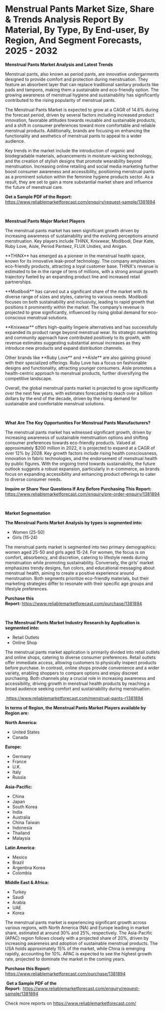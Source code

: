 <p><h1>Menstrual Pants Market Size, Share & Trends Analysis Report By Material, By Type, By End-user, By Region, And Segment Forecasts, 2025 - 2032</h1></p><p><strong>Menstrual Pants Market Analysis and Latest Trends</strong></p>
<p><p>Menstrual pants, also known as period pants, are innovative undergarments designed to provide comfort and protection during menstruation. They feature an absorbent layer that can replace traditional sanitary products like pads and tampons, making them a sustainable and eco-friendly option. The growing awareness of menstrual hygiene and sustainability has significantly contributed to the rising popularity of menstrual pants.</p><p>The Menstrual Pants Market is expected to grow at a CAGR of 14.8% during the forecast period, driven by several factors including increased product innovation, favorable attitudes towards reusable and sustainable products, and a shift in consumer preferences toward more comfortable and reliable menstrual products. Additionally, brands are focusing on enhancing the functionality and aesthetics of menstrual pants to appeal to a wider audience.</p><p>Key trends in the market include the introduction of organic and biodegradable materials, advancements in moisture-wicking technology, and the creation of stylish designs that promote wearability beyond menstruation. Increasing online retailing and social media marketing further boost consumer awareness and accessibility, positioning menstrual pants as a prominent solution within the feminine hygiene products sector. As a result, they are set to gain a more substantial market share and influence the future of menstrual care.</p></p>
<p><strong>Get a Sample PDF of the Report:&nbsp;</strong> <a href="https://www.reliablemarketforecast.com/enquiry/request-sample/1381894?utm_campaign=3091&utm_medium=2&utm_source=Github&utm_content=ia&utm_term=04042025&utm_id=menstrual-pants">https://www.reliablemarketforecast.com/enquiry/request-sample/1381894</a></p>
<p>&nbsp;</p>
<p><strong>Menstrual Pants Major Market Players</strong></p>
<p><p>The menstrual pants market has seen significant growth driven by increasing awareness of sustainability and the evolving perceptions around menstruation. Key players include THINX, Knixwear, Modibodi, Dear Kate, Ruby Love, Aisle, Period Panteez, FLUX Undies, and Anigan. </p><p>**THINX** has emerged as a pioneer in the menstrual health space, known for its innovative leak-proof technology. The company emphasizes eco-friendly products, attracting a loyal customer base. THINX's revenue is estimated to be in the range of tens of millions, with a strong annual growth trajectory fueled by an expanding product line and increased retail partnerships.</p><p>**Modibodi** has carved out a significant share of the market with its diverse range of sizes and styles, catering to various needs. Modibodi focuses on both sustainability and inclusivity, leading to rapid growth that positions it prominently within the market. The company’s revenue is projected to grow significantly, influenced by rising global demand for eco-conscious menstrual solutions.</p><p>**Knixwear** offers high-quality lingerie alternatives and has successfully expanded its product range beyond menstrual wear. Its strategic marketing and community approach have contributed positively to its growth, with revenue estimates suggesting substantial annual increases as they introduce new products and expand distribution channels.</p><p>Other brands like **Ruby Love** and **Aisle** are also gaining ground with their specialized offerings. Ruby Love has a focus on fashionable designs and functionality, attracting younger consumers. Aisle promotes a health-centric approach to menstrual products, further diversifying the competitive landscape.</p><p>Overall, the global menstrual pants market is projected to grow significantly over the next few years, with estimates forecasted to reach over a billion dollars by the end of the decade, driven by the rising demand for sustainable and comfortable menstrual solutions.</p></p>
<p>&nbsp;</p>
<p><strong>What Are The Key Opportunities For Menstrual Pants Manufacturers?</strong></p>
<p><p>The menstrual pants market has witnessed significant growth, driven by increasing awareness of sustainable menstruation options and shifting consumer preferences towards eco-friendly products. Valued at approximately $200 million in 2022, it is projected to expand at a CAGR of over 12% by 2028. Key growth factors include rising health consciousness, innovation in fabric technologies, and the endorsement of menstrual health by public figures. With the ongoing trend towards sustainability, the future outlook suggests a robust expansion, particularly in e-commerce, as brands focus on expanding accessibility and enhancing product offerings to cater to diverse consumer needs.</p></p>
<p><strong>Inquire or Share Your Questions If Any Before Purchasing This Report:</strong> <a href="https://www.reliablemarketforecast.com/enquiry/pre-order-enquiry/1381894?utm_campaign=3091&utm_medium=2&utm_source=Github&utm_content=ia&utm_term=04042025&utm_id=menstrual-pants">https://www.reliablemarketforecast.com/enquiry/pre-order-enquiry/1381894</a></p>
<p>&nbsp;</p>
<p><strong>Market Segmentation</strong></p>
<p><strong>The Menstrual Pants Market Analysis by types is segmented into:</strong></p>
<p><ul><li>Women (25-50)</li><li>Girls (15-24)</li></ul></p>
<p><p>The menstrual pants market is segmented into two primary demographics: women aged 25-50 and girls aged 15-24. For women, the focus is on comfort, absorbency, and discretion, catering to lifestyle needs during menstruation while promoting sustainability. Conversely, the girls' market emphasizes trendy designs, fun colors, and educational messaging about menstrual health, aiming to create a positive experience around menstruation. Both segments prioritize eco-friendly materials, but their marketing strategies differ to resonate with their specific age groups and lifestyle preferences.</p></p>
<p><strong>Purchase this Report:&nbsp;</strong><a href="https://www.reliablemarketforecast.com/purchase/1381894?utm_campaign=3091&utm_medium=2&utm_source=Github&utm_content=ia&utm_term=04042025&utm_id=menstrual-pants">https://www.reliablemarketforecast.com/purchase/1381894</a></p>
<p>&nbsp;</p>
<p><strong>The Menstrual Pants Market Industry Research by Application is segmented into:</strong></p>
<p><ul><li>Retail Outlets</li><li>Online Shop</li></ul></p>
<p><p>The menstrual pants market application is primarily divided into retail outlets and online shops, catering to diverse consumer preferences. Retail outlets offer immediate access, allowing customers to physically inspect products before purchase. In contrast, online shops provide convenience and a wider variety, enabling shoppers to compare options and enjoy discreet purchasing. Both channels play a crucial role in increasing awareness and accessibility, driving growth in menstrual health products by reaching a broad audience seeking comfort and sustainability during menstruation.</p></p>
<p><a href="https://www.reliablemarketforecast.com/menstrual-pants-r1381894?utm_campaign=3091&utm_medium=2&utm_source=Github&utm_content=ia&utm_term=04042025&utm_id=menstrual-pants">&nbsp;https://www.reliablemarketforecast.com/menstrual-pants-r1381894</a></p>
<p><strong>In terms of Region, the Menstrual Pants Market Players available by Region are:</strong></p>
<p>
    <p> <strong> North America: </strong>
        <ul>
            <li>United States</li>
            <li>Canada</li>
        </ul>
        </p> 
    <p> <strong> Europe: </strong>
        <ul>
            <li>Germany</li>
            <li>France</li>
            <li>U.K.</li>
            <li>Italy</li>
            <li>Russia</li>
        </ul>
        </p> 
    <p> <strong> Asia-Pacific: </strong>
        <ul>
            <li>China</li>
            <li>Japan</li>
            <li>South Korea</li>
            <li>India</li>
            <li>Australia</li>
            <li>China Taiwan</li>
            <li>Indonesia</li>
            <li>Thailand</li>
            <li>Malaysia</li>
        </ul>
        </p> 
    <p> <strong> Latin America: </strong>
        <ul>
            <li>Mexico</li>
            <li>Brazil</li>
            <li>Argentina Korea</li>
            <li>Colombia</li>
        </ul>
        </p> 
    <p> <strong> Middle East & Africa: </strong>
        <ul>
            <li>Turkey</li>
            <li>Saudi</li>
            <li>Arabia</li>
            <li>UAE</li>
            <li>Korea</li>
        </ul>
    </p>
    </p>
<p><p>The menstrual pants market is experiencing significant growth across various regions, with North America (NA) and Europe leading in market share, estimated at around 30% and 25%, respectively. The Asia-Pacific (APAC) region follows closely with a projected share of 20%, driven by increasing awareness and adoption of sustainable menstrual products. The USA holds approximately 15% of the market, while China is emerging rapidly, accounting for 10%. APAC is expected to see the highest growth rate, projected to dominate the market in the coming years.</p></p>
<p><strong>Purchase this Report: </strong><a href="https://www.reliablemarketforecast.com/purchase/1381894?utm_campaign=3091&utm_medium=2&utm_source=Github&utm_content=ia&utm_term=04042025&utm_id=menstrual-pants">https://www.reliablemarketforecast.com/purchase/1381894</a></p>
<p>&nbsp;<strong>Get a Sample PDF of the Report:&nbsp;&nbsp;</strong><a href="https://www.reliablemarketforecast.com/enquiry/request-sample/1381894?utm_campaign=3091&utm_medium=2&utm_source=Github&utm_content=ia&utm_term=04042025&utm_id=menstrual-pants">https://www.reliablemarketforecast.com/enquiry/request-sample/1381894</a></p>
<p><strong></strong></p>
<p>Check more reports on <a href="https://www.reliablemarketforecast.com/?utm_campaign=3091&utm_medium=2&utm_source=Github&utm_content=ia&utm_term=04042025&utm_id=menstrual-pants">https://www.reliablemarketforecast.com/</a></p>
